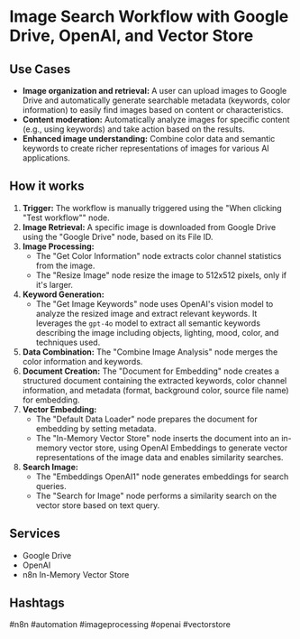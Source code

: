 # Image Search Workflow with Google Drive, OpenAI, and Vector Store

## Use Cases

- **Image organization and retrieval:**  A user can upload images to Google Drive and automatically generate searchable metadata (keywords, color information) to easily find images based on content or characteristics.
- **Content moderation:** Automatically analyze images for specific content (e.g., using keywords) and take action based on the results.
- **Enhanced image understanding:**  Combine color data and semantic keywords to create richer representations of images for various AI applications.

## How it works

1. **Trigger:** The workflow is manually triggered using the "When clicking \"Test workflow\"" node.
2. **Image Retrieval:** A specific image is downloaded from Google Drive using the "Google Drive" node, based on its File ID.
3. **Image Processing:**
    - The "Get Color Information" node extracts color channel statistics from the image.
    - The "Resize Image" node resize the image to 512x512 pixels, only if it's larger.
4. **Keyword Generation:**
    - The "Get Image Keywords" node uses OpenAI's vision model to analyze the resized image and extract relevant keywords. It leverages the `gpt-4o` model to extract all semantic keywords describing the image including objects, lighting, mood, color, and techniques used.
5. **Data Combination:** The "Combine Image Analysis" node merges the color information and keywords.
6. **Document Creation:** The "Document for Embedding" node creates a structured document containing the extracted keywords, color channel information, and metadata (format, background color, source file name) for embedding.
7. **Vector Embedding:**
   - The "Default Data Loader" node prepares the document for embedding by setting metadata.
   - The "In-Memory Vector Store" node inserts the document into an in-memory vector store, using OpenAI Embeddings to generate vector representations of the image data and enables similarity searches.
8. **Search Image:**
    - The "Embeddings OpenAI1" node generates embeddings for search queries.
    - The "Search for Image" node performs a similarity search on the vector store based on text query.
## Services

- Google Drive
- OpenAI
- n8n In-Memory Vector Store

## Hashtags

#n8n #automation #imageprocessing #openai #vectorstore
